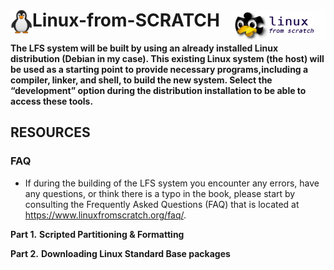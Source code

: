 # <img align='left' src="https://github.com/Sohoxic/Linux-from-SCRATCH/blob/main/assets/linux%20icon/linuxSymbol.png" height="40" width="35"> Linux-from-SCRATCH <img align='right' src="https://github.com/Sohoxic/Linux-from-SCRATCH/blob/main/assets/linux%20icon/LFS.png" height="50" width="150">

**The LFS system will be built by using an already installed Linux distribution (Debian in my case). This existing Linux system (the host) will be used as a starting point to provide necessary programs,including a compiler, linker, and shell, to build the new system. Select the “development” option during the distribution installation to be able to access these tools.**

## RESOURCES
### FAQ
- If during the building of the LFS system you encounter any errors, have any questions, or think there is a typo in the
book, please start by consulting the Frequently Asked Questions (FAQ) that is located at https://www.linuxfromscratch.org/faq/.

**Part 1.** **Scripted Partitioning & Formatting**


**Part 2.** **Downloading Linux Standard Base packages**

